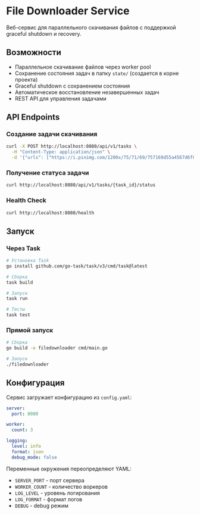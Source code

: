 # File Downloader Service

Веб-сервис для параллельного скачивания файлов с поддержкой graceful shutdown и recovery.

## Возможности
- Параллельное скачивание файлов через worker pool
- Сохранение состояния задач в папку `state/` (создается в корне проекта)
- Graceful shutdown с сохранением состояния
- Автоматическое восстановление незавершенных задач
- REST API для управления задачами

## API Endpoints

### Создание задачи скачивания
```bash
curl -X POST http://localhost:8080/api/v1/tasks \
  -H "Content-Type: application/json" \
  -d '{"urls": ["https://i.pinimg.com/1200x/75/71/69/757169d55a4567d6f0b3e2df423af3a0.jpg", "https://file-examples.com/wp-content/uploads/2017/10/file-sample_150kB.pdf"]}'
```

### Получение статуса задачи
```bash
curl http://localhost:8080/api/v1/tasks/{task_id}/status
```

### Health Check
```bash
curl http://localhost:8080/health
```

## Запуск

### Через Task
```bash
# Установка Task
go install github.com/go-task/task/v3/cmd/task@latest

# Сборка
task build

# Запуск
task run

# Тесты
task test
```

### Прямой запуск
```bash
# Сборка
go build -o filedownloader cmd/main.go

# Запуск
./filedownloader
```

## Конфигурация
Сервис загружает конфигурацию из `config.yaml`:
```yaml
server:
  port: 8080

worker:
  count: 3

logging:
  level: info
  format: json
  debug_mode: false
```

Переменные окружения переопределяют YAML:
- `SERVER_PORT` - порт сервера
- `WORKER_COUNT` - количество воркеров
- `LOG_LEVEL` - уровень логирования
- `LOG_FORMAT` - формат логов
- `DEBUG` - debug режим




